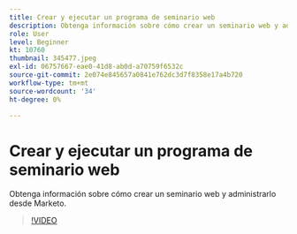 ```yaml
---
title: Crear y ejecutar un programa de seminario web
description: Obtenga información sobre cómo crear un seminario web y administrarlo desde Marketo.
role: User
level: Beginner
kt: 10760
thumbnail: 345477.jpeg
exl-id: 06757667-eae0-41d8-ab0d-a70759f6532c
source-git-commit: 2e074e845657a0841e762dc3d7f8358e17a4b720
workflow-type: tm+mt
source-wordcount: '34'
ht-degree: 0%

---
```


# Crear y ejecutar un programa de seminario web

Obtenga información sobre cómo crear un seminario web y administrarlo desde Marketo.

>[!VIDEO](https://video.tv.adobe.com/v/345477/?quality=12&learn=on)

